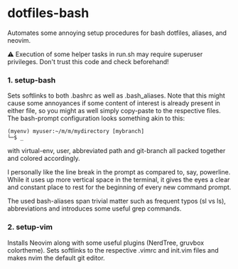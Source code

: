 # dotfiles-bash

Automates some annoying setup procedures for bash dotfiles, aliases, and neovim.

:warning: Execution of some helper tasks in run.sh may require superuser privileges. Don't trust this code and check beforehand!

### 1. setup-bash

Sets softlinks to both .bashrc as well as .bash_aliases. Note that this might cause some annoyances if some content of interest is already present in either file, so you might as well simply copy-paste to the respective files.
The bash-prompt configuration looks something akin to this:

```
(myenv) myuser:~/m/m/mydirectory [mybranch]
└─$ _
```

with virtual-env, user, abbreviated path and git-branch all packed together and colored accordingly.

I personally like the line break in the prompt as compared to, say, powerline. While it uses up more vertical space in the terminal, it gives the eyes a clear and constant place to rest for the beginning of every new command prompt.

The used bash-aliases span trivial matter such as frequent typos (sl vs ls), abbreviations and introduces some useful grep commands.

### 2. setup-vim

Installs Neovim along with some useful plugins (NerdTree, gruvbox colortheme). Sets softlinks to the respective .vimrc and init.vim files and makes nvim the default git editor.
